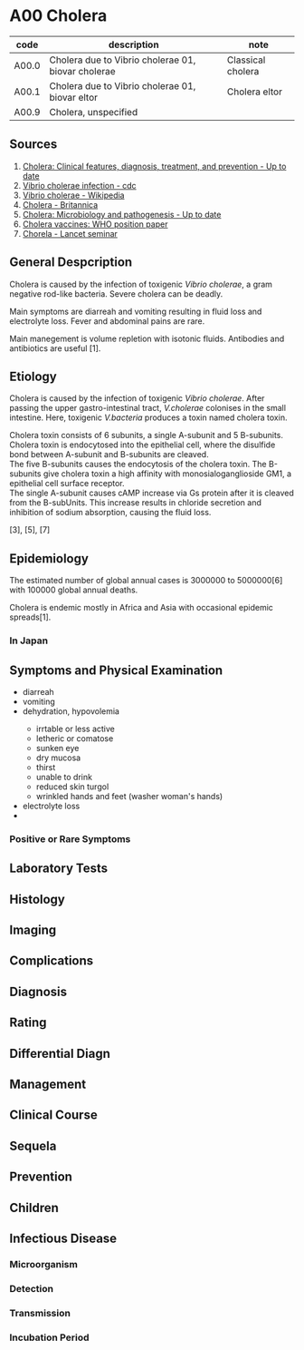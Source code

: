 # A00 Cholera

|code|description|note|
|-|-|-|
|A00.0|Cholera due to Vibrio cholerae 01, biovar cholerae|Classical cholera|
|A00.1|Cholera due to Vibrio cholerae 01, biovar eltor|Cholera eltor|
|A00.9|Cholera, unspecified||

## Sources
1. [Cholera: Clinical features, diagnosis, treatment, and prevention - Up to date](https://www.uptodate.com/contents/cholera-clinical-features-diagnosis-treatment-and-prevention)
2. [Vibrio cholerae infection - cdc](https://www.cdc.gov/cholera/index.html)
3. [Vibrio cholerae - Wikipedia](https://en.m.wikipedia.org/wiki/Vibrio_cholerae)
4. [Cholera - Britannica](https://www.britannica.com/science/cholera)
5. [Cholera: Microbiology and pathogenesis - Up to date](https://www.uptodate.com/contents/cholera-microbiology-and-pathogenesis)
6. [Cholera vaccines: WHO position paper](https://www.who.int/wer/2010/wer8513.pdf)
7. [Chorela - Lancet seminar](https://doi.org/10.1016/S0140-6736%2817%2930559-7)

## General Despcription
Cholera is caused by the infection of toxigenic *Vibrio cholerae*, a gram negative rod-like bacteria. Severe cholera can be deadly.

Main symptoms are diarreah and vomiting resulting in fluid loss and electrolyte loss. Fever and abdominal pains are rare.

Main manegement is volume repletion with isotonic fluids. Antibodies and antibiotics are useful [1].

## Etiology
Cholera is caused by the infection of toxigenic <span class="causeMO">*Vibrio cholerae*</span>. After passing the upper gastro-intestinal tract, *V.cholerae* colonises in the <span class="loc">small intestine</span>. Here, toxigenic *V.bacteria* produces a toxin named cholera toxin. 

Cholera toxin consists of 6 subunits, a single A-subunit and 5 B-subunits. Cholera toxin is endocytosed into the epithelial cell, where the disulfide bond between A-subunit and B-subunits are cleaved.</br>
The five B-subunits causes the endocytosis of the cholera toxin. The B-subunits give cholera toxin a high affinity with monosialoganglioside GM1, a epithelial cell surface receptor.</br>
The single A-subunit causes cAMP increase via Gs protein after it is cleaved from the B-subUnits. This increase results in chloride secretion and inhibition of sodium absorption, causing the fluid loss.

[3], [5], [7]

## Epidemiology
The estimated number of global annual cases is <span id="nGCases">3000000</span> to 5000000[6] with <span id="nGDeaths">100000</span> global annual deaths.

Cholera is endemic mostly in Africa and Asia with occasional epidemic spreads[1].

### In Japan

## Symptoms and Physical Examination

- <span class="sym mainSym"><span class="symName">diarreah</span></span>
- <span class="sym"><span class="symName">vomiting</span></span>
- <span class="sym mainSym"><span class="symName">dehydration</span><span>, <span class="sym"><span class="symName">hypovolemia</span></span>
  - <span class="sym"><span class="symName">irrtable</span></span> or <span class="sym"><span class="symName">less active</span></span>
  - <span class="sym"><span class="symName">letheric</span></span> or <span class="sym"><span class="symName">comatose</span></span>
  - <span class="sym"><span class="symName">sunken <span class="loc">eye</span></span></span>
  - <span class="sym"><span class="symName">dry <span class="loc">mucosa</span></span></span>
  - <span class="sym"><span class="symName">thirst</span></span>
  - <span class="sym"><span class="symName">unable to drink</span></span>
  - <span class="sym"><span class="symName">reduced <span class="loc">skin</span> turgol</span></span>
  - <span class="sym"><span class="symName">wrinkled <span class="loc">hands</span> and <span class="loc">feet</span></span></span> (<span class="sym"><span class="symName">washer woman's hands</span></span>)
- <span class="sym"><span class="symName">electrolyte loss</span></span>
- 

  
  
  
  




### Positive or Rare Symptoms

## Laboratory Tests

## Histology

## Imaging

## Complications

## Diagnosis

## Rating

## Differential Diagn

## Management

## Clinical Course

## Sequela

## Prevention

## Children

## Infectious Disease 
### Microorganism

### Detection

### Transmission

### Incubation Period
